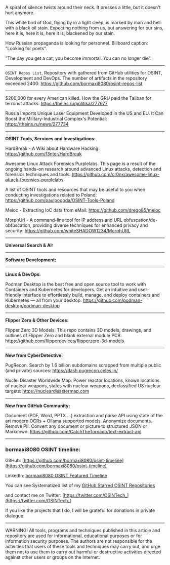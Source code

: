 
A spiral of silence twists around their neck.
It presses a little, but it doesn't hurt anymore.


This white bird of God,
flying by in a light sleep,
is marked by man and hell:
with a black oil stain.
Expecting nothing from us,
but answering for our sins,
here it is,
here it is,
here it is,
blackened by our stain.


How Russian propaganda is looking for personnel. Billboard caption: "Looking for poets".


"The day you get a cat, you become immortal. You can no longer die".

----

```OSINT Repos List```, Repository with gathered from GitHub utilities for OSINT, Development and DevOps. The number of artifacts in the repository exceeded 2400: https://github.com/bormaxi8080/osint-repos-list

----

$200,000 for every American killed. How the GRU paid the Taliban for terrorist attacks: https://theins.ru/politika/277677

Russia Imports Unique Laser Equipment Developed in the US and EU. It Can Boost the Military-Industrial Complex's Potential: https://theins.ru/news/277734

----

**OSINT Tools, Services and Investigations:**

HardBreak - A Wiki about Hardware Hacking: https://github.com/f3nter/HardBreak

Awesome Linux Attack Forensics Purplelabs. This page is a result of the ongoing hands-on research around advanced Linux attacks, detection and forensics techniques and tools: https://github.com/cr0nx/awesome-linux-attack-forensics-purplelabs

A list of OSINT tools and resources that may be useful to you when conducting investigations related to Poland: https://github.com/paulpogoda/OSINT-Tools-Poland

Meioc - Extracting IoC data from eMail: https://github.com/drego85/meioc

MorphUrl - A command-line tool for IP address and URL obfuscation/de-obfuscation, providing diverse techniques for enhanced privacy and security: https://github.com/whiteSHADOW1234/MorphURL

----

**Universal Search & AI:**



---

**Software Development:**



----

**Linux & DevOps:**

Podman Desktop is the best free and open source tool to work with Containers and Kubernetes for developers. Get an intuitive and user-friendly interface to effortlessly build, manage, and deploy containers and Kubernetes — all from your desktop: https://github.com/podman-desktop/podman-desktop

----

**Flipper Zero & Other Devices:**

Flipper Zero 3D Models. This repo contains 3D models, drawings, and outlines of Flipper Zero and blank external module PCB: https://github.com/flipperdevices/flipperzero-3d-models

----

**New from CyberDetective:**

PugRecon. Search by 1.6 billion subdomains scrapped from multiple public (and private) sources: https://dash.pugrecon.celes.in/

Nuclei Disaster Worldwide Map. Power reactor locations, known locations of nuclear weapons, states with nuclear weapons, declassified US nuclear targets: https://nucleardisastermap.com

----

**New from GitHub Community:**

Document (PDF, Word, PPTX ...) extraction and parse API using state of the art modern OCRs + Ollama supported models. Anonymize documents. Remove PII. Convert any document or picture to structured JSON or Markdown: https://github.com/CatchTheTornado/text-extract-api

----
### bormaxi8080 OSINT timeline:

GitHub: [https://github.com/bormaxi8080/osint-timeline](https://github.com/bormaxi8080/osint-timeline)

LinkedIn: [bormaxi8080 OSINT Featured Timeline](https://www.linkedin.com/in/osintech/details/featured/)

You can see Systematized list of my [GitHub Starred OSINT Repositories](https://github.com/bormaxi8080/osint-repos-list)

and contact me on Twitter: [https://twitter.com/OSINTech_](https://twitter.com/OSINTech_)

If you like the projects that I do, I will be grateful for donations in private dialogue.

----

WARNING! All tools, programs and techniques published in this article and repository are used for informational, educational purposes or for information security purposes. The authors are not responsible for the activities that users of these tools and techniques may carry out, and urge them not to use them to carry out harmful or destructive activities directed against other users or groups on the Internet.
